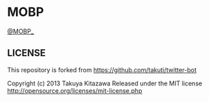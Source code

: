 # MOBP

[@MOBP_](https://twitter.com/MOBP_)

## LICENSE
This repository is forked from https://github.com/takuti/twitter-bot

Copyright (c) 2013 Takuya Kitazawa
Released under the MIT license
http://opensource.org/licenses/mit-license.php
